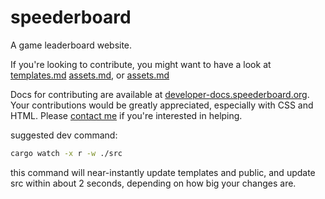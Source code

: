 # speederboard

A game leaderboard website.

If you're looking to contribute, you might want to have a look at [templates.md](https://developer-docs.speederboard.org/templates.html)
[assets.md](https://developer-docs.speederboard.org/assets.html), or [assets.md](https://developer-docs.speederboard.org/translations.html)


Docs for contributing are available at [developer-docs.speederboard.org](https://developer-docs.speederboard.org/).
Your contributions would be greatly appreciated, especially with CSS and HTML. Please
[contact me](https://randomairborne.dev/contact/) if you're interested in helping.

suggested dev command:

```bash
cargo watch -x r -w ./src
```

this command will near-instantly update templates and public, and update src within about 2 seconds, depending on how big your changes are.
